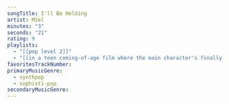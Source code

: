 ```yaml
---
songTitle: I'll Be Holding
artist: Miel
minutes: "3"
seconds: "21"
rating: 9
playlists:
  - "[[pop level 2]]"
  - "[[in a teen coming-of-age film where the main character's finally ready for the next chapter]]"
favoritesTrackNumber:
primaryMusicGenre:
  - synthpop
  - sophisti-pop
secondaryMusicGenre:
---
```

